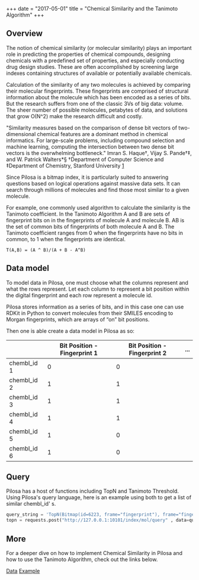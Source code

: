 +++
date = "2017-05-01"
title = "Chemical Similarity and the Tanimoto Algorithm"
+++

## Overview

The notion of chemical similarity (or molecular similarity) plays an important role in predicting the properties of chemical compounds, designing chemicals with a predefined set of properties, and especially conducting drug design studies. These are often accomplished by screening large indexes containing structures of available or potentially available chemicals.

Calculation of the similarity of any two molecules is achieved by comparing their molecular fingerprints. These fingerprints are comprised of structural information about the molecule which has been encoded as a series of bits.  But the research suffers from one of the classic 3Vs of big data: volume. The sheer number of possible molecules, petabytes of data, and solutions that grow O(N^2) make the research difficult and costly. 


<div class="note">
    <p>"Similarity measures based on the comparison of dense bit vectors of two-dimensional chemical features are a dominant method in chemical informatics. For large-scale problems, including compound selection and machine learning, computing the intersection between two dense bit vectors is the overwhelming bottleneck." Imran S. Haque†, Vijay S. Pande†‡, and W. Patrick Walters*§
†Department of Computer Science and ‡Department of Chemistry, Stanford University <a href="https://www.ncbi.nlm.nih.gov/pubmed/21854053">1</a></p>
</div>


Since Pilosa is a bitmap index, it is particularly suited to answering questions based on logical operations against massive data sets.  It can search through millions of molecules and find those most similar to a given molecule. 

For example, one commonly used algorithm to calculate the similarity is the Tanimoto coefficient. In the Tanimoto Algorithm A and B are sets of fingerprint bits on in the fingerprints of molecule A and molecule B. AB is the set of common bits of fingerprints of both molecule A and B. The Tanimoto coefficient ranges from 0 when the fingerprints have no bits in common, to 1 when the fingerprints are identical.

```
T(A,B) = (A ^ B)/(A + B - A^B)
```

## Data model

To model data in Pilosa, one must choose what the columns represent and what the rows represent. Let each column to represent a bit position within the digital fingerprint and each row represent a molecule id. 
 
Pilosa stores information as a series of bits, and in this case one can use RDKit in Python to convert molecules from their SMILES encoding to Morgan fingerprints, which are arrays of “on” bit positions. 

Then one is able create a data model in Pilosa as so:

|             |   Bit Position - Fingerprint 1 |  Bit Position - Fingerprint 2 | ... |
|------------------|---------|------|--------------------------|
| chembl_id 1 |  0 | 0 | |
| chembl_id 2 |  1 | 1 | |
| chembl_id 3 |  1 | 1 | |
| chembl_id 4 |  1 | 1 | |
| chembl_id 5 |  1 | 0 | |
| chembl_id 6 |  1 | 0 | |

## Query

Pilosa has a host of functions including TopN and Tanimoto Threshold. Using Pilosa's query language, here is an example using both to get a list of similar chembl_id' s.

    
```python
query_string = 'TopN(Bitmap(id=6223, frame="fingerprint"), frame="fingerprint", tanimotoThreshold=70)'
topn = requests.post("http://127.0.0.1:10101/index/mol/query" , data=query_string)
```

## More

For a deeper dive on how to implement Chemical Similarity in Pilosa and how to use the Tanimoto Algorithm, check out the links below.

<a href="https://www.ebi.ac.uk/chembl/downloads" class="btn-pilosa btn btn-primary m-2">Data</a>
<a href="https://www.pilosa.com/docs/latest/examples/#chemical-similarity-search" class="btn-pilosa btn btn-primary m-2">Example</a>
